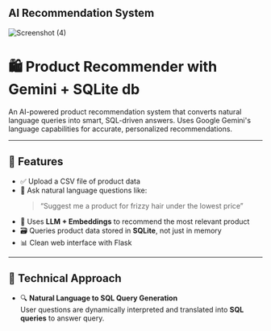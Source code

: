 ## AI Recommendation System

![Screenshot (4)](https://github.com/user-attachments/assets/1a4f3e99-44e4-4c33-8c42-66617cc6b037)
# 🛍️ Product Recommender with Gemini + SQLite db

An AI-powered product recommendation system that converts natural language queries into smart, SQL-driven answers. Uses Google Gemini's language capabilities for accurate, personalized recommendations.

---

## 🚀 Features

- ✅ Upload a CSV file of product data
- 🧠 Ask natural language questions like:
  > “Suggest me a product for frizzy hair under the lowest price”
- 🤖 Uses **LLM + Embeddings** to recommend the most relevant product
- 🗃️ Queries product data stored in **SQLite**, not just in memory
- 📊 Clean web interface with Flask

---

## 🧠 Technical Approach

- 🔍 **Natural Language to SQL Query Generation**  
  User questions are dynamically interpreted and translated into **SQL queries** to answer query.





